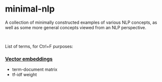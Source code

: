 # minimal-nlp

A collection of minimally constructed examples of various NLP concepts, as well as some more general concepts viewed from an NLP perspective. 

&nbsp;

List of terms, for Ctrl+F purposes:
### [Vector embeddings](https://github.com/rumbata2/minimal-nlp/blob/master/Vector%20Embeddings.md)
- term-document matrix
- tf-idf weight